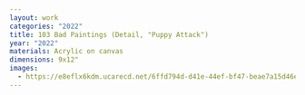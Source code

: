 ```yaml
---
layout: work
categories: "2022"
title: 103 Bad Paintings (Detail, "Puppy Attack")
year: "2022"
materials: Acrylic on canvas
dimensions: 9x12"
images:
  - https://e8eflx6kdm.ucarecd.net/6ffd794d-d41e-44ef-bf47-beae7a15d46e/-/resize/2400/-/quality/lightest/-/format/auto/
---
```

